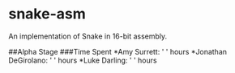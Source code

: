 # snake-asm
An implementation of Snake in 16-bit assembly.

##Alpha Stage
###Time Spent
*Amy Surrett: ' ' hours
*Jonathan DeGirolano: ' ' hours
*Luke Darling: ' ' hours
